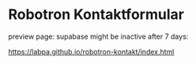 # Robotron Kontaktformular

preview page: supabase might be inactive after 7 days:

https://labpa.github.io/robotron-kontakt/index.html